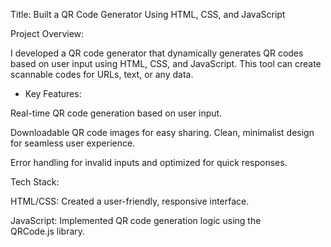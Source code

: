 Title: Built a QR Code Generator Using HTML, CSS, and JavaScript

Project Overview:

I developed a QR code generator that dynamically generates QR codes based on user input using HTML, CSS, and JavaScript. This tool can create scannable codes for URLs, text, or any data.

* Key Features:

Real-time QR code generation based on user input.

Downloadable QR code images for easy sharing. Clean, minimalist design for seamless user experience.

Error handling for invalid inputs and optimized for quick responses.

Tech Stack:

HTML/CSS: Created a user-friendly, responsive interface.

JavaScript: Implemented QR code generation logic using the QRCode.js library.
